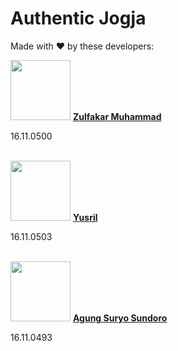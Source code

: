 # Authentic Jogja </br>
Made with :heart: by these developers: </br>

<img src="http://www.amikom.ac.id/public/fotomhs/2016/16_11_0500.jpg" height="96" width="96">
<a href="https://fb.me/muzaelzaf" target="_blank"><b>Zulfakar Muhammad</b></a> </br>
<p>16.11.0500</p> </br>

<img src="http://www.amikom.ac.id/public/fotomhs/2016/16_11_0503.jpg" height="96" width="96">
<a href="https://www.facebook.com/profile.php?id=100010387540632"><b>Yusril</b></a> </br>
<p>16.11.0503</p> </br>

<img src="http://www.amikom.ac.id/public/fotomhs/2016/16_11_0493.jpg" height="96" width="96">
<a href="https://www.facebook.com/agungsagsusyl"><b>Agung Suryo Sundoro</b></a> </br>
<p>16.11.0493</p> </br>
